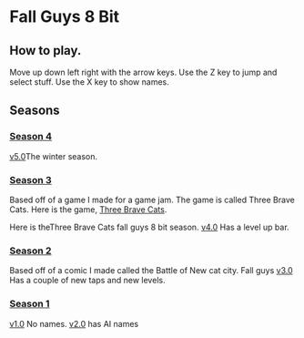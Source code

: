# Fall Guys 8 Bit

## How to play. 
Move up down left right with the arrow keys.
Use the Z key to jump and select stuff.
Use the X key to show names.

## Seasons

### [Season 4](https://arcade.makecode.com/03273-23829-98317-59514)
 
[v5.0](https://arcade.makecode.com/03273-23829-98317-59514)The winter season.

### [Season 3](https://arcade.makecode.com/20243-71091-25554-72716)  
Based off of a game I made for a game jam. The game is called Three Brave Cats. 
Here is the game, [Three Brave Cats](https://arcade.makecode.com/04978-92601-05637-89537). 

Here is theThree Brave Cats fall guys 8 bit season.
[v4.0](https://arcade.makecode.com/20243-71091-25554-72716) Has a level up bar. 

### [Season 2](https://arcade.makecode.com/70851-32310-43264-30415)

Based off of a comic I made called the Battle of New cat city.
Fall guys [v3.0](https://arcade.makecode.com/70851-32310-43264-30415) Has a couple of new taps and new levels.

### [Season 1](https://arcade.makecode.com/16614-10237-16635-71376)

[v1.0](https://arcade.makecode.com/09590-50304-11613-18977) No names. 
[v2.0](https://arcade.makecode.com/16614-10237-16635-71376) has AI names